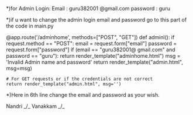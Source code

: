 *)for Admin Login:
             Email : guru382001 @gmail.com
             password : guru

*)if u want to change the admin login email and password go to this part of the code in main.py


@app.route('/adminhome', methods=["POST", "GET"])
def adminl():
    if request.method == "POST":
        email = request.form["email"]
        password = request.form["password"]
        if (email == "guru382001@ gmail.com" and password == "guru"):
            return render_template("adminhome.html")
        msg = 'Invalid Admin name and password'
        return render_template("admin.html", msg=msg)

    # For GET requests or if the credentials are not correct
    return render_template("admin.html", msg='')

*)Here in 6th line change the email and password as your wish.


Nandri _/\_ Vanakkam _/\_
